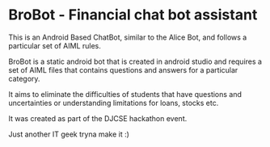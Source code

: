 # BroBot - Financial chat bot assistant 
This is an Android Based ChatBot, similar to the Alice Bot, and follows a particular set of AIML rules.

BroBot is a static android bot that is created in android studio and requires a set of AIML files that contains questions and answers for a particular category.

It aims to eliminate the difficulties of students that have questions and uncertainties or understanding limitations for loans, stocks etc. 

It was created as part of the DJCSE hackathon event.

Just another IT geek tryna make it :)
